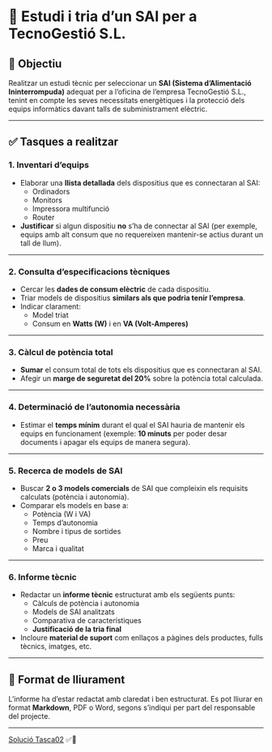 # 📝 Estudi i tria d’un SAI per a TecnoGestió S.L.

## 📌 Objectiu
Realitzar un estudi tècnic per seleccionar un **SAI (Sistema d’Alimentació Ininterrompuda)** adequat per a l’oficina de l’empresa TecnoGestió S.L., tenint en compte les seves necessitats energètiques i la protecció dels equips informàtics davant talls de subministrament elèctric.

---

## ✅ Tasques a realitzar

### 1. Inventari d’equips
- Elaborar una **llista detallada** dels dispositius que es connectaran al SAI:
  - Ordinadors
  - Monitors
  - Impressora multifunció
  - Router
- **Justificar** si algun dispositiu **no** s’ha de connectar al SAI (per exemple, equips amb alt consum que no requereixen mantenir-se actius durant un tall de llum).

---

### 2. Consulta d’especificacions tècniques
- Cercar les **dades de consum elèctric** de cada dispositiu.
- Triar models de dispositius **similars als que podria tenir l’empresa**.
- Indicar clarament:
  - Model triat
  - Consum en **Watts (W)** i en **VA (Volt-Amperes)**

---

### 3. Càlcul de potència total
- **Sumar** el consum total de tots els dispositius que es connectaran al SAI.
- Afegir un **marge de seguretat del 20%** sobre la potència total calculada.

---

### 4. Determinació de l’autonomia necessària
- Estimar el **temps mínim** durant el qual el SAI hauria de mantenir els equips en funcionament (exemple: **10 minuts** per poder desar documents i apagar els equips de manera segura).

---

### 5. Recerca de models de SAI
- Buscar **2 o 3 models comercials** de SAI que compleixin els requisits calculats (potència i autonomia).
- Comparar els models en base a:
  - Potència (W i VA)
  - Temps d’autonomia
  - Nombre i tipus de sortides
  - Preu
  - Marca i qualitat

---

### 6. Informe tècnic
- Redactar un **informe tècnic** estructurat amb els següents punts:
  - Càlculs de potència i autonomia
  - Models de SAI analitzats
  - Comparativa de característiques
  - **Justificació de la tria final**
- Incloure **material de suport** com enllaços a pàgines dels productes, fulls tècnics, imatges, etc.

---

## 📂 Format de lliurament
L’informe ha d’estar redactat amb claredat i ben estructurat. Es pot lliurar en format **Markdown**, PDF o Word, segons s’indiqui per part del responsable del projecte.

---
[Solució Tasca02](/Tasca02/Solució.md/) ✅🚀
